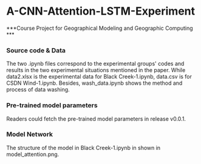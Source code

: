 # A-CNN-Attention-LSTM-Experiment
***Course Project for Geographical Modeling and Geographic Computing ***
### Source code & Data
The two .ipynb files correspond to the experimental groups' codes and results in the two experimental situations mentioned in the paper.
While data2.xlsx is the experimental data for Black Creek-1.ipynb, data.csv is for CSDN Wind-1.ipynb. Besides, wash_data.ipynb shows the method and process of data washing.
### Pre-trained model parameters
Readers could fetch the pre-trained model parameters in release v0.0.1.
### Model Network
The structure of the model in Black Creek-1.ipynb in shown in model_attention.png.
